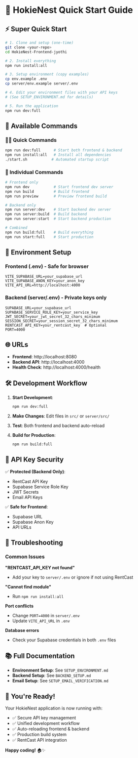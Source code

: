 # 🚀 HokieNest Quick Start Guide

## ⚡ Super Quick Start

```bash
# 1. Clone and setup (one-time)
git clone <your-repo>
cd HokieNest-Frontend-jyothi

# 2. Install everything
npm run install:all

# 3. Setup environment (copy examples)
cp env.example .env
cp server/env.example server/.env

# 4. Edit your environment files with your API keys
# (See SETUP_ENVIRONMENT.md for details)

# 5. Run the application
npm run dev:full
```

## 🎯 Available Commands

### 🏃‍♂️ Quick Commands
```bash
npm run dev:full      # Start both frontend & backend
npm run install:all   # Install all dependencies
./start.sh           # Automated startup script
```

### 🔧 Individual Commands
```bash
# Frontend only
npm run dev           # Start frontend dev server
npm run build         # Build frontend
npm run preview       # Preview frontend build

# Backend only
npm run server:dev    # Start backend dev server
npm run server:build  # Build backend
npm run server:start  # Start backend production

# Combined
npm run build:full    # Build everything
npm run start:full    # Start production
```

## 🔐 Environment Setup

### Frontend (.env) - Safe for browser
```env
VITE_SUPABASE_URL=your_supabase_url
VITE_SUPABASE_ANON_KEY=your_anon_key
VITE_API_URL=http://localhost:4000
```

### Backend (server/.env) - Private keys only
```env
SUPABASE_URL=your_supabase_url
SUPABASE_SERVICE_ROLE_KEY=your_service_key
JWT_SECRET=your_jwt_secret_32_chars_minimum
SESSION_SECRET=your_session_secret_32_chars_minimum
RENTCAST_API_KEY=your_rentcast_key  # Optional
PORT=4000
```

## 🌐 URLs

- **Frontend**: http://localhost:8080
- **Backend API**: http://localhost:4000
- **Health Check**: http://localhost:4000/health

## 🛠️ Development Workflow

1. **Start Development**:
   ```bash
   npm run dev:full
   ```

2. **Make Changes**: Edit files in `src/` or `server/src/`

3. **Test**: Both frontend and backend auto-reload

4. **Build for Production**:
   ```bash
   npm run build:full
   ```

## 🔑 API Key Security

✅ **Protected (Backend Only)**:
- RentCast API Key
- Supabase Service Role Key
- JWT Secrets
- Email API Keys

✅ **Safe for Frontend**:
- Supabase URL
- Supabase Anon Key
- API URLs

## 🚨 Troubleshooting

### Common Issues

**"RENTCAST_API_KEY not found"**
- Add your key to `server/.env` or ignore if not using RentCast

**"Cannot find module"**
- Run `npm run install:all`

**Port conflicts**
- Change `PORT=4000` in `server/.env`
- Update `VITE_API_URL` in `.env`

**Database errors**
- Check your Supabase credentials in both `.env` files

## 📚 Full Documentation

- **Environment Setup**: See `SETUP_ENVIRONMENT.md`
- **Backend Setup**: See `BACKEND_SETUP.md`
- **Email Setup**: See `SETUP_EMAIL_VERIFICATION.md`

## 🎉 You're Ready!

Your HokieNest application is now running with:
- ✅ Secure API key management
- ✅ Unified development workflow
- ✅ Auto-reloading frontend & backend
- ✅ Production build system
- ✅ RentCast API integration

**Happy coding!** 🏠✨
